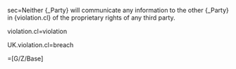 sec=Neither {_Party} will communicate any information to the other {_Party} in {violation.cl} of the proprietary rights of any third party.

violation.cl=violation

UK.violation.cl=breach

=[G/Z/Base]
